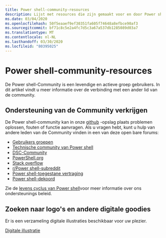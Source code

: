 ```yaml
---
title: Power shell-community-resources
description: Lijst met resources die zijn gemaakt voor en door Power shell-gebruikers
ms.date: 03/04/2020
ms.openlocfilehash: 50f5eaaef9ef30351fa605f74648a8efbce90af3
ms.sourcegitcommit: bf71c8c5e2a4fc7d5c3a67a537db1285089d03a7
ms.translationtype: MT
ms.contentlocale: nl-NL
ms.lasthandoff: 03/30/2020
ms.locfileid: "80395025"
---
```

# <a name="powershell-community-resources"></a>Power shell-community-resources

De Power shell-Community is een levendige en actieve groep gebruikers. In dit artikel vindt u meer informatie over de verbinding met een ander lid van de community.

## <a name="getting-support-from-the-community"></a>Ondersteuning van de Community verkrijgen

De Power shell-community kan in onze [github](https://github.com/powershell/powershell/issues) -opslag plaats problemen oplossen, fouten of functie aanvragen. Als u vragen hebt, kunt u hulp van andere leden van de Community vinden in een van deze open bare forums:

- [Gebruikers groepen](https://aka.ms/psusergroup)
- [Technische community van Power shell](https://techcommunity.microsoft.com/t5/PowerShell/ct-p/WindowsPowerShell)
- [DSC-Community](https://dsccommunity.org/)
- [PowerShell.org](https://powershell.org/)
- [Stack overflow](https://stackoverflow.com/questions/tagged/powershell)
- [r/Power shell-subreddit](https://www.reddit.com/r/PowerShell/)
- [Power shell-toegestane vertraging](https://join.slack.com/t/powershell/shared_invite/enQtNjk2ODE4MTkxNTY4LWJlOTU3NzBiYWFiMjM3Mzg3M2E5OGJiNGE4YjVhODVlNWNlY2I2ZWRkNGY2NjE4MThiYTg4OWI5NjA4MDM3ZjQ)
- [Power shell-dekoord](https://discord.gg/Ju25cw6)

Zie de [levens cyclus van Power shell](/powershell/scripting/powershell-support-lifecycle)voor meer informatie over ons ondersteunings beleid.

## <a name="looking-for-logos-and-other-digital-goodies"></a>Zoeken naar logo's en andere digitale goodies

Er is een verzameling digitale illustraties beschikbaar voor uw plezier.

[Digitale illustratie](/powershell/scripting/community/digital-art)
